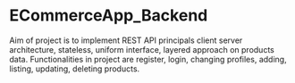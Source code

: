 # ECommerceApp_Backend
Aim of project is to implement REST API principals client server architecture, stateless, uniform interface, layered approach on products data.
Functionalities in project are register, login, changing profiles, adding, listing, updating, deleting products.
